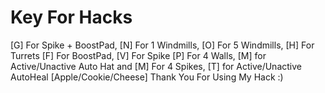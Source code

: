# Key For Hacks
[G] For Spike + BoostPad, [N] For 1 Windmills, [O] For 5 Windmills, [H] For Turrets [F] For BoostPad, [V] For Spike [P] For 4 Walls, [M] for Active/Unactive Auto Hat and [M] For 4 Spikes, [T] for Active/Unactive AutoHeal [Apple/Cookie/Cheese]
Thank You For Using My Hack :)
